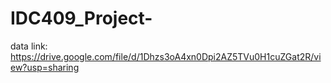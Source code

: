 # IDC409_Project-

data link: https://drive.google.com/file/d/1Dhzs3oA4xn0Dpi2AZ5TVu0H1cuZGat2R/view?usp=sharing
